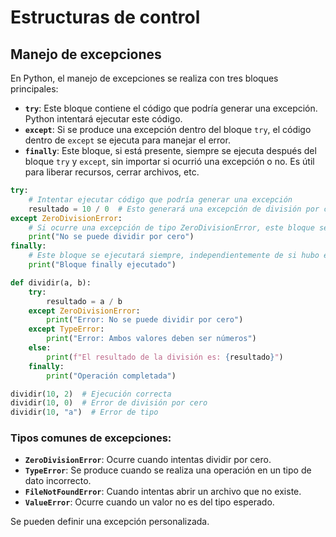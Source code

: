 
# Estructuras de control

## Manejo de excepciones

En Python, el manejo de excepciones se realiza con tres bloques principales:

- **`try`**: Este bloque contiene el código que podría generar una excepción. Python intentará ejecutar este código.
-  **`except`**: Si se produce una excepción dentro del bloque `try`, el código dentro de `except` se ejecuta para manejar el error.  
- **`finally`**: Este bloque, si está presente, siempre se ejecuta después del bloque `try` y `except`, sin importar si ocurrió una excepción o no. Es útil para liberar recursos, cerrar archivos, etc.

```python
try:
    # Intentar ejecutar código que podría generar una excepción
    resultado = 10 / 0  # Esto generará una excepción de división por cero
except ZeroDivisionError:
    # Si ocurre una excepción de tipo ZeroDivisionError, este bloque se ejecutará
    print("No se puede dividir por cero")
finally:
    # Este bloque se ejecutará siempre, independientemente de si hubo excepción o no
    print("Bloque finally ejecutado")
```

```python
def dividir(a, b):
    try:
        resultado = a / b
    except ZeroDivisionError:
        print("Error: No se puede dividir por cero")
    except TypeError:
        print("Error: Ambos valores deben ser números")
    else:
        print(f"El resultado de la división es: {resultado}")
    finally:
        print("Operación completada")

dividir(10, 2)  # Ejecución correcta
dividir(10, 0)  # Error de división por cero
dividir(10, "a")  # Error de tipo
```

### **Tipos comunes de excepciones**:

- **`ZeroDivisionError`**: Ocurre cuando intentas dividir por cero.
- **`TypeError`**: Se produce cuando se realiza una operación en un tipo de dato incorrecto.
- **`FileNotFoundError`**: Cuando intentas abrir un archivo que no existe.
- **`ValueError`**: Ocurre cuando un valor no es del tipo esperado.

Se pueden definir una excepción personalizada.

